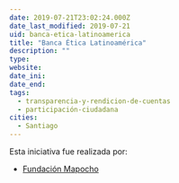 ```yaml
---
date: 2019-07-21T23:02:24.000Z
date_last_modified: 2019-07-21
uid: banca-etica-latinoamerica
title: "Banca Ética Latinoamérica"
description: ""
type: 
website: 
date_ini: 
date_end: 
tags:
  - transparencia-y-rendicion-de-cuentas
  - participación-ciudadana
cities: 
  - Santiago
---
```


Esta iniciativa fue realizada por:

- [Fundación Mapocho](/organizaciones/fundacion-mapocho)
